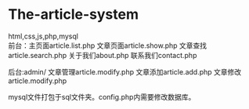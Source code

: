 # The-article-system
html,css,js,php,mysql  
前台：主页面article.list.php
      文章页面article.show.php
      文章查找article.search.php
      关于我们about.php
      联系我们contact.php

后台:admin/
     文章管理article.modify.php
     文章添加article.add.php
     文章修改article.modify.php

mysql文件打包于sql文件夹。config.php内需要修改数据库。
